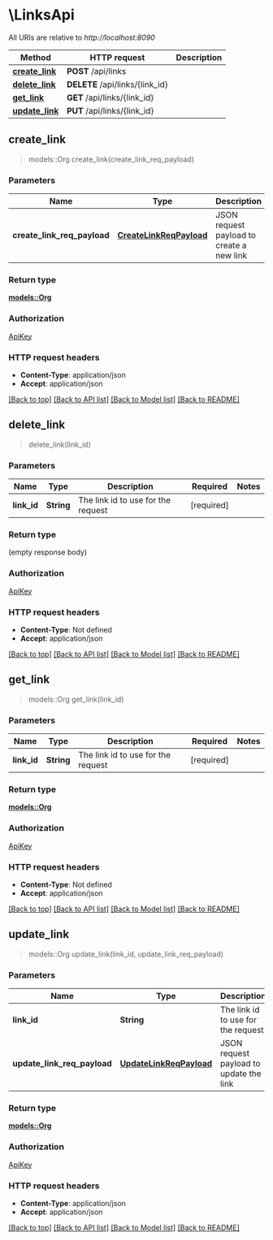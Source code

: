 # \LinksApi

All URIs are relative to *http://localhost:8090*

Method | HTTP request | Description
------------- | ------------- | -------------
[**create_link**](LinksApi.md#create_link) | **POST** /api/links | 
[**delete_link**](LinksApi.md#delete_link) | **DELETE** /api/links/{link_id} | 
[**get_link**](LinksApi.md#get_link) | **GET** /api/links/{link_id} | 
[**update_link**](LinksApi.md#update_link) | **PUT** /api/links/{link_id} | 



## create_link

> models::Org create_link(create_link_req_payload)


### Parameters


Name | Type | Description  | Required | Notes
------------- | ------------- | ------------- | ------------- | -------------
**create_link_req_payload** | [**CreateLinkReqPayload**](CreateLinkReqPayload.md) | JSON request payload to create a new link | [required] |

### Return type

[**models::Org**](Org.md)

### Authorization

[ApiKey](../README.md#ApiKey)

### HTTP request headers

- **Content-Type**: application/json
- **Accept**: application/json

[[Back to top]](#) [[Back to API list]](../README.md#documentation-for-api-endpoints) [[Back to Model list]](../README.md#documentation-for-models) [[Back to README]](../README.md)


## delete_link

> delete_link(link_id)


### Parameters


Name | Type | Description  | Required | Notes
------------- | ------------- | ------------- | ------------- | -------------
**link_id** | **String** | The link id to use for the request | [required] |

### Return type

 (empty response body)

### Authorization

[ApiKey](../README.md#ApiKey)

### HTTP request headers

- **Content-Type**: Not defined
- **Accept**: application/json

[[Back to top]](#) [[Back to API list]](../README.md#documentation-for-api-endpoints) [[Back to Model list]](../README.md#documentation-for-models) [[Back to README]](../README.md)


## get_link

> models::Org get_link(link_id)


### Parameters


Name | Type | Description  | Required | Notes
------------- | ------------- | ------------- | ------------- | -------------
**link_id** | **String** | The link id to use for the request | [required] |

### Return type

[**models::Org**](Org.md)

### Authorization

[ApiKey](../README.md#ApiKey)

### HTTP request headers

- **Content-Type**: Not defined
- **Accept**: application/json

[[Back to top]](#) [[Back to API list]](../README.md#documentation-for-api-endpoints) [[Back to Model list]](../README.md#documentation-for-models) [[Back to README]](../README.md)


## update_link

> models::Org update_link(link_id, update_link_req_payload)


### Parameters


Name | Type | Description  | Required | Notes
------------- | ------------- | ------------- | ------------- | -------------
**link_id** | **String** | The link id to use for the request | [required] |
**update_link_req_payload** | [**UpdateLinkReqPayload**](UpdateLinkReqPayload.md) | JSON request payload to update the link | [required] |

### Return type

[**models::Org**](Org.md)

### Authorization

[ApiKey](../README.md#ApiKey)

### HTTP request headers

- **Content-Type**: application/json
- **Accept**: application/json

[[Back to top]](#) [[Back to API list]](../README.md#documentation-for-api-endpoints) [[Back to Model list]](../README.md#documentation-for-models) [[Back to README]](../README.md)

